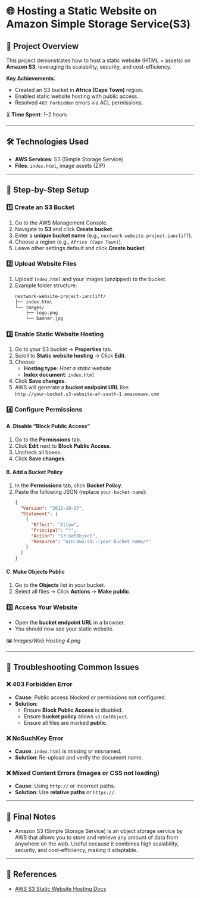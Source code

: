 
# 🌐 Hosting a Static Website on Amazon Simple Storage Service(S3)

## 📌 Project Overview
This project demonstrates how to host a static website (HTML + assets) on **Amazon S3**, leveraging its scalability, security, and cost-efficiency.

**Key Achievements**:
- Created an S3 bucket in **Africa (Cape Town)** region.
- Enabled static website hosting with public access.
- Resolved `403 Forbidden` errors via ACL permissions.

⏳ **Time Spent**: 1–2 hours

---

## 🛠️ Technologies Used
- **AWS Services**: S3 (Simple Storage Service)
- **Files**: `index.html`, image assets (ZIP)

---

## 📂 Step-by-Step Setup

### 1️⃣ Create an S3 Bucket
1. Go to the AWS Management Console.
2. Navigate to **S3** and click **Create bucket**.
3. Enter a **unique bucket name** (e.g., `nextwork-website-project-iancliff`).
4. Choose a region (e.g., `Africa (Cape Town)`).
5. Leave other settings default and click **Create bucket**.

### 2️⃣ Upload Website Files
1. Upload `index.html` and your images (unzipped) to the bucket.
2. Example folder structure:
    ```bash
    nextwork-website-project-iancliff/
    ├── index.html
    └── images/
        ├── logo.png
        └── banner.jpg
    ```

### 3️⃣ Enable Static Website Hosting
1. Go to your S3 bucket → **Properties** tab.
2. Scroll to **Static website hosting** → Click **Edit**.
3. Choose:
    - **Hosting type**: _Host a static website_
    - **Index document**: `index.html`
4. Click **Save changes**.
5. AWS will generate a **bucket endpoint URL** like:  
   `http://your-bucket.s3-website-af-south-1.amazonaws.com`

### 4️⃣ Configure Permissions

#### A. Disable “Block Public Access”
1. Go to the **Permissions** tab.
2. Click **Edit** next to **Block Public Access**.
3. Uncheck all boxes.
4. Click **Save changes**.

#### B. Add a Bucket Policy
1. In the **Permissions** tab, click **Bucket Policy**.
2. Paste the following JSON (replace `your-bucket-name`):
    ```json
    {
      "Version": "2012-10-17",
      "Statement": [
        {
          "Effect": "Allow",
          "Principal": "*",
          "Action": "s3:GetObject",
          "Resource": "arn:aws:s3:::your-bucket-name/*"
        }
      ]
    }
    ```

#### C. Make Objects Public
1. Go to the **Objects** list in your bucket.
2. Select all files → Click **Actions** → **Make public**.

### 5️⃣ Access Your Website
- Open the **bucket endpoint URL** in a browser.
- You should now see your static website.

🖼️ *Images/Web Hosting 4.png*

---

## 🚨 Troubleshooting Common Issues

### ❌ 403 Forbidden Error
- **Cause**: Public access blocked or permissions not configured.
- **Solution**:
    - Ensure **Block Public Access** is disabled.
    - Ensure **bucket policy** allows `s3:GetObject`.
    - Ensure all files are marked **public**.

### ❌ NoSuchKey Error
- **Cause**: `index.html` is missing or misnamed.
- **Solution**: Re-upload and verify the document name.

### ❌ Mixed Content Errors (Images or CSS not loading)
- **Cause**: Using `http://` or incorrect paths.
- **Solution**: Use **relative paths** or `https://`.

---

## 📜 Final Notes
- Amazon S3 (Simple Storage Service) is an object storage service by AWS that
 allows you to store and retrieve any amount of data from anywhere on the web.
 Useful because it combines high scalability, security, and cost-efficiency,
 making it adaptable.

---

## 🔗 References
- [AWS S3 Static Website Hosting Docs](https://docs.aws.amazon.com/AmazonS3/latest/userguide/WebsiteHosting.html)
